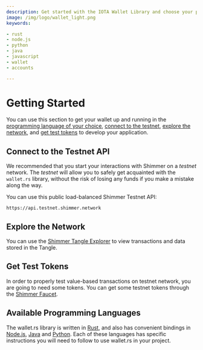 ```yaml
---
description: Get started with the IOTA Wallet Library and choose your programming language.
image: /img/logo/wallet_light.png
keywords:

- rust
- node.js
- python
- java
- javascript
- wallet
- accounts

---
```


# Getting Started

You can use this section to get your wallet up and running in
the [programming language of your choice](#available-programming-languages),
[connect to the testnet](#connect-to-the-testnet-api), [explore the network](#explore-the-network),
and [get test tokens](#get-test-tokens) to develop your application.

## Connect to the Testnet API

We recommended that you start your interactions with Shimmer on a _testnet_ network. The _testnet_ will allow you to
safely get acquainted with the `wallet.rs` library, without the risk of losing any funds if you make a mistake along the
way.

You can use this public load-balanced Shimmer Testnet API:

```plaintext
https://api.testnet.shimmer.network
```

## Explore the Network

You can use the [Shimmer Tangle Explorer](https://explorer.shimmer.network/testnet) to view transactions and data stored
in the Tangle.

## Get Test Tokens

In order to properly test value-based transactions on testnet network, you are going to need some tokens. You can get
some testnet tokens through the [Shimmer Faucet](https://faucet.testnet.shimmer.network).

## Available Programming Languages

The wallet.rs library is written in [Rust](./rust.mdx), and also has convenient bindings
in [Node.js](./nodejs.mdx), [Java](./java.mdx) and [Python](./python.mdx). Each of these languages has specific
instructions you will need to follow to use wallet.rs in your project. 